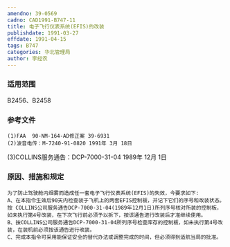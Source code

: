 ```yaml
---
amendno: 39-0569
cadno: CAD1991-B747-11
title: 电子飞行仪表系统(EFIS)的改装
publishdate: 1991-03-27
effdate: 1991-04-15
tags: B747
categories: 华北管理局
author: 李经农
---
```


### 适用范围 
B2456、B2458

<!--more-->
### 参考文件
    (1)FAA  90-NM-164-AD修正案 39-6931 
    (2)波音电传：M-7240-91-0820 1991年 3月 18日
 (3)COLLINS服务通告：DCP-7000-31-04 1989年 12月 1日

### 原因、措施和规定 
    为了防止驾驶舱内烟雾而造成任一套电子飞行仪表系统(EFIS)的失效，今要求如下: 
    A、在本指令生效后90天内检查装于飞机上的两套EFIS控制板，并记下它们的序号和改装状态。按 COLLINS公司服务通告DCP-7000-31-04(1989年12月1日)所列序号核对所装的控制板，如未执行第4号改装，在下次飞行前必须予以拆下，按该通告进行改装后才准继续使用。 
    B、按COLLINS公司服务通告DCP-7000-31-04所列序号检查库存的控制板，如未执行第4号改装，在装机前必须按该通告进行改装。 
    C、完成本指令可采用能保证安全的替代办法或调整完成的时间，但必须得到适航当局的批准。
       
